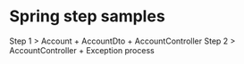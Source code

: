 # Spring step samples
Step 1 >
Account + AccountDto + AccountController
Step 2 >
AccountController + Exception process